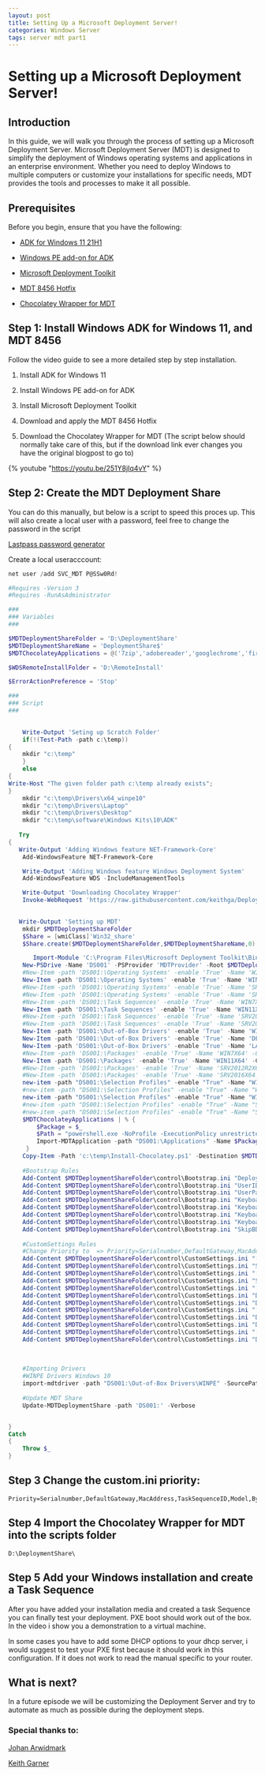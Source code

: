 ```yaml
---
layout: post
title: Setting Up a Microsoft Deployment Server!
categories: Windows Server
tags: server mdt part1
---
```


# Setting up a Microsoft Deployment Server!

## Introduction

In this guide, we will walk you through the process of setting up a Microsoft Deployment Server. Microsoft Deployment Server (MDT) is designed to simplify the deployment of Windows operating systems and applications in an enterprise environment. Whether you need to deploy Windows to multiple computers or customize your installations for specific needs, MDT provides the tools and processes to make it all possible.

## Prerequisites

Before you begin, ensure that you have the following:

* [ADK for Windows 11 21H1](https://go.microsoft.com/fwlink/?linkid=2165884)

* [Windows PE add-on for ADK](https://go.microsoft.com/fwlink/?linkid=2166133)

* [Microsoft Deployment Toolkit](https://www.microsoft.com/en-us/download/details.aspx?id=54259)

* [MDT 8456 Hotfix](https://support.microsoft.com/en-us/topic/windows-10-deployments-fail-with-microsoft-deployment-toolkit-on-computers-with-bios-type-firmware-70557b0b-6be3-81d2-556f-b313e29e2cb7)

* [Chocolatey Wrapper for MDT](https://keithga.wordpress.com/2014/11/25/new-tool-chocolatey-wrapper-for-mdt/)

## Step 1: Install Windows ADK for Windows 11, and MDT 8456

Follow the video guide to see a more detailed step by step installation.

1) Install ADK for Windows 11

2) Install Windows PE add-on for ADK

3) Install Microsoft Deployment Toolkit

4) Download and apply the MDT 8456 Hotfix

5) Download the Chocolatey Wrapper for MDT (The script below should normally take care of this, but if the download link ever changes you have the original blogpost to go to)

{% youtube "https://youtu.be/251Y8jIq4vY" %}

## Step 2: Create the MDT Deployment Share

You can do this manually, but below is a script to speed this proces up.
This will also create a local user with a password, feel free to change the password in the script

[Lastpass password generator](https://www.lastpass.com/nl/features/password-generator)

Create a local useracccount:

```powershell
net user /add SVC_MDT P@SSw0Rd!
```

```powershell
#Requires -Version 3
#Requires -RunAsAdministrator

###
### Variables
###

$MDTDeploymentShareFolder = 'D:\DeploymentShare'
$MDTDeploymentShareName = 'DeploymentShare$'
$MDTChocolateyApplications = @('7zip','adobereader','googlechrome','firefox','javaruntime','dotnet3.5','dotnet4.5') # You need a chocolatey wrapper in order for this to work https://keithga.wordpress.com/2014/11/25/new-tool-chocolatey-wrapper-for-mdt/

$WDSRemoteInstallFolder = 'D:\RemoteInstall'

$ErrorActionPreference = 'Stop'

###
### Script
###

	
	Write-Output 'Seting up Scratch Folder'
    if(!(Test-Path -path c:\temp))  
{  
	mkdir "c:\temp"
    }
    else 
{ 
Write-Host "The given folder path c:\temp already exists"; 
}
	mkdir "c:\temp\Drivers\x64_winpe10"
	mkdir "c:\temp\Drivers\Laptop"
	mkdir "c:\temp\Drivers\Desktop"
	mkdir "c:\temp\software\Windows Kits\10\ADK"
	
   Try
{
   Write-Output 'Adding Windows feature NET-Framework-Core'
    Add-WindowsFeature NET-Framework-Core

    Write-Output 'Adding Windows feature Windows Deployment System'
    Add-WindowsFeature WDS -IncludeManagementTools

	Write-Output 'Downloading Chocolatey Wrapper'
	Invoke-WebRequest 'https://raw.githubusercontent.com/keithga/DeployShared/master/Templates/Distribution/Scripts/Extras/Install-Chocolatey.ps1' -Outfile 'c:\temp\Install-Chocolatey.ps1'
  

   Write-Output 'Setting up MDT'
    mkdir $MDTDeploymentShareFolder
    $Share = [wmiClass]'Win32_share'
    $Share.create($MDTDeploymentShareFolder,$MDTDeploymentShareName,0)

       Import-Module 'C:\Program Files\Microsoft Deployment Toolkit\Bin\MicrosoftDeploymentToolkit.psd1' -Force    
    New-PSDrive -Name 'DS001' -PSProvider 'MDTProvider' -Root $MDTDeploymentShareFolder -NetworkPath "\\$env:COMPUTERNAME\$MDTDeploymentShareName" -Description 'DeploymentShare' -Verbose | Add-MDTPersistentDrive -Verbose
    #New-Item -path 'DS001:\Operating Systems' -enable 'True' -Name 'WIN7X64' -Comments '' -ItemType folder -Verbose
    New-Item -path 'DS001:\Operating Systems' -enable 'True' -Name 'WIN11X64' -Comments '' -ItemType folder -Verbose
    #New-Item -path 'DS001:\Operating Systems' -enable 'True' -Name 'SRV2012R2X64' -Comments '' -ItemType folder -Verbose
    #New-Item -path 'DS001:\Operating Systems' -enable 'True' -Name 'SRV2016X64' -Comments '' -ItemType folder -Verbose
    #New-Item -path 'DS001:\Task Sequences' -enable 'True' -Name 'WIN7X64' -Comments '' -ItemType folder -Verbose
    New-Item -path 'DS001:\Task Sequences' -enable 'True' -Name 'WIN11X64' -Comments '' -ItemType folder -Verbose
    #New-Item -path 'DS001:\Task Sequences' -enable 'True' -Name 'SRV2012R2X64' -Comments '' -ItemType folder -Verbose
    #New-Item -path 'DS001:\Task Sequences' -enable 'True' -Name 'SRV2016X64' -Comments '' -ItemType folder -Verbose
    New-Item -path 'DS001:\Out-of-Box Drivers' -enable 'True' -Name 'WINPE' -Comments '' -ItemType folder -Verbose
    New-Item -path 'DS001:\Out-of-Box Drivers' -enable 'True' -Name 'DESKTOP' -Comments '' -ItemType folder -Verbose
    New-Item -path 'DS001:\Out-of-Box Drivers' -enable 'True' -Name 'LAPTOP' -Comments '' -ItemType folder -Verbose
    #New-Item -path 'DS001:\Packages' -enable 'True' -Name 'WIN7X64' -Comments '' -ItemType folder -Verbose
    New-Item -path 'DS001:\Packages' -enable 'True' -Name 'WIN11X64' -Comments '' -ItemType folder -Verbose
    #New-Item -path 'DS001:\Packages' -enable 'True' -Name 'SRV2012R2X64' -Comments '' -ItemType folder -Verbose
    #New-Item -path 'DS001:\Packages' -enable 'True' -Name 'SRV2016X64' -Comments '' -ItemType folder -Verbose
    new-item -path "DS001:\Selection Profiles" -enable "True" -Name "WINPE" -Comments "" -Definition "<SelectionProfile><Include path=`"Out-of-Box Drivers\WINPE`" /></SelectionProfile>" -ReadOnly "False" -Verbose
    #new-item -path "DS001:\Selection Profiles" -enable "True" -Name "WIN7X64" -Comments "" -Definition "<SelectionProfile><Include path=`"Packages\WIN7X64`" /></SelectionProfile>" -ReadOnly "False" -Verbose
    new-item -path "DS001:\Selection Profiles" -enable "True" -Name "WIN11X64" -Comments "" -Definition "<SelectionProfile><Include path=`"Packages\WIN11X64`" /></SelectionProfile>" -ReadOnly "False" -Verbose
    #new-item -path "DS001:\Selection Profiles" -enable "True" -Name "SRV2012R2X64" -Comments "" -Definition "<SelectionProfile><Include path=`"Packages\SRV2012R2X64`" /></SelectionProfile>" -ReadOnly "False" -Verbose
    #new-item -path "DS001:\Selection Profiles" -enable "True" -Name "SRV2016X64" -Comments "" -Definition "<SelectionProfile><Include path=`"Packages\SRV2016X64`" /></SelectionProfile>" -ReadOnly "False" -Verbose
    $MDTChocolateyApplications | % {
        $Package = $_
        $Path = "powershell.exe -NoProfile -ExecutionPolicy unrestricted `"%ScriptRoot%\Install-Chocolatey.ps1`" -verbose -Packages `"$Package`""
        Import-MDTApplication -path "DS001:\Applications" -Name $Package -ShortName $Package -NoSource -CommandLine $Path -Enable $true
     }
    Copy-Item -Path 'c:\temp\Install-Chocolatey.ps1' -Destination $MDTDeploymentShareFolder\Scripts
	
	#Bootstrap Rules
	Add-Content $MDTDeploymentShareFolder\control\Bootstrap.ini "DeployRoot=\\$env:computername\DeploymentShare$"
	Add-Content $MDTDeploymentShareFolder\control\Bootstrap.ini "UserID=$env:computername\SVC_MDT" #Change $env:computername to domain name if needed.
	Add-Content $MDTDeploymentShareFolder\control\Bootstrap.ini "UserPassword=P@SSw0Rd!"
    Add-Content $MDTDeploymentShareFolder\control\Bootstrap.ini "KeyboardLocalePE=0813:00000813"
    Add-Content $MDTDeploymentShareFolder\control\Bootstrap.ini "KeyboardLocale=0813:00000813"
    Add-Content $MDTDeploymentShareFolder\control\Bootstrap.ini "KeyboardLocalePE=nl-BE"
    Add-Content $MDTDeploymentShareFolder\control\Bootstrap.ini "KeyboardLocale=nl-BE"
    Add-Content $MDTDeploymentShareFolder\control\Bootstrap.ini "SkipBDDWelcome=YES"
	
	#CustomSettings Rules
	#Change Priority to  => Priority=Serialnumber,DefaultGateway,MacAddress,TaskSequenceID,Model,ByLaptopType,ByDesktopType
	Add-Content $MDTDeploymentShareFolder\control\CustomSettings.ini "[ByLaptopType]"
	Add-Content $MDTDeploymentShareFolder\control\CustomSettings.ini "Subsection=Laptop-%IsLaptop%"
	Add-Content $MDTDeploymentShareFolder\control\CustomSettings.ini "[ByDesktopType]"
	Add-Content $MDTDeploymentShareFolder\control\CustomSettings.ini "Subsection=Desktop-%IsDesktop%"
	Add-Content $MDTDeploymentShareFolder\control\CustomSettings.ini "[Laptop-True]"
	Add-Content $MDTDeploymentShareFolder\control\CustomSettings.ini "DriverGroup001=LAPTOP\%Model%"
	Add-Content $MDTDeploymentShareFolder\control\CustomSettings.ini "DriverSelectionProfile=nothing"
	Add-Content $MDTDeploymentShareFolder\control\CustomSettings.ini "[Desktop-True]"
	Add-Content $MDTDeploymentShareFolder\control\CustomSettings.ini "DriverGroup001=DESKTOP\%Model%"
	Add-Content $MDTDeploymentShareFolder\control\CustomSettings.ini "DriverSelectionProfile=nothing"
	Add-Content $MDTDeploymentShareFolder\control\CustomSettings.ini "[Virtual Machine]"
	Add-Content $MDTDeploymentShareFolder\control\CustomSettings.ini "DriverSelectionProfile=nothing"
	
	
	
	#Importing Drivers
	#WINPE Drivers Windows 10
	import-mdtdriver -path "DS001:\Out-of-Box Drivers\WINPE" -SourcePath "c:\temp\Drivers\x64_winpe10" -ImportDuplicates -Verbose
		
	#Update MDT Share	
    Update-MDTDeploymentShare -path 'DS001:' -Verbose


}
Catch
{
    Throw $_
} 
```

## Step 3 Change the custom.ini priority:

```
Priority=Serialnumber,DefaultGateway,MacAddress,TaskSequenceID,Model,ByLaptopType,ByDesktopType,Default
```

## Step 4 Import the Chocolatey Wrapper for MDT into the scripts folder

```
D:\DeploymentShare\
```
## Step 5 Add your Windows installation and create a Task Sequence

After you have added your installation media and created a task Sequence you can finally test your deployment.
PXE boot should work out of the box. In the video i show you a demonstration to a virtual machine.

In some cases you have to add some DHCP options to your dhcp server, i would suggest to test your PXE first because it should work in this configuration. If it does not work to read the manual specific to your router.

## What is next?

In a future episode we will be customizing the Deployment Server and try to automate as much as possible during the deployment steps.


### Special thanks to:

[Johan Arwidmark](https://www.deploymentresearch.com/)

[Keith Garner](https://keithga.wordpress.com/)